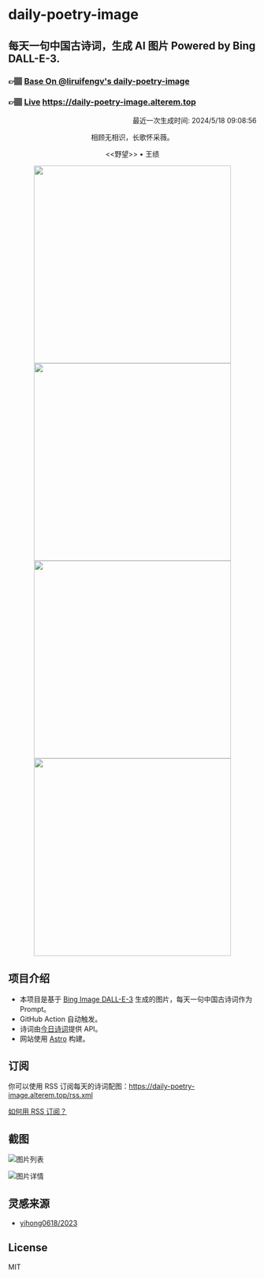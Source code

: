 
# daily-poetry-image

## 每天一句中国古诗词，生成 AI 图片 Powered by Bing DALL-E-3.

### 👉🏽 [Base On @liruifengv's daily-poetry-image](https://github.com/liruifengv/daily-poetry-image)

### 👉🏽 [Live](https://daily-poetry-image.alterem.top/) https://daily-poetry-image.alterem.top

<p align="right">
  最近一次生成时间: 2024/5/18 09:08:56
</p>
<p align="center">
相顾无相识，长歌怀采薇。
</p>
<p align="center">
<<野望>> • 王绩
</p>
<p align="center">
<img src="https://tse1.mm.bing.net/th/id/OIG2.mXz.WTg54ezxVBfFrgLI" height="400" width="400" />
<img src="https://tse3.mm.bing.net/th/id/OIG2.6i.sp64.894wIG1WWslu" height="400" width="400" />
<img src="https://tse4.mm.bing.net/th/id/OIG2.KwTZsDe3dmrGP6w4WnP_" height="400" width="400" />
<img src="https://tse4.mm.bing.net/th/id/OIG2.XicCkKDlAL8T9OF.g6pG" height="400" width="400" />
</p>

## 项目介绍

-   本项目是基于 [Bing Image DALL-E-3](https://www.bing.com/images/create) 生成的图片，每天一句中国古诗词作为 Prompt。
-   GitHub Action 自动触发。
-   诗词由[今日诗词](https://www.jinrishici.com/)提供 API。
-   网站使用 [Astro](https://astro.build) 构建。

## 订阅

你可以使用 RSS 订阅每天的诗词配图：https://daily-poetry-image.alterem.top/rss.xml

[如何用 RSS 订阅？](https://zhuanlan.zhihu.com/p/55026716)

## 截图

![图片列表](./screenshots/Snipaste_2023-12-28_21-00-26.png)

![图片详情](./screenshots/Snipaste_2023-12-28_21-00-53.png)

## 灵感来源

-   [yihong0618/2023](https://github.com/yihong0618/2023)

## License

MIT

